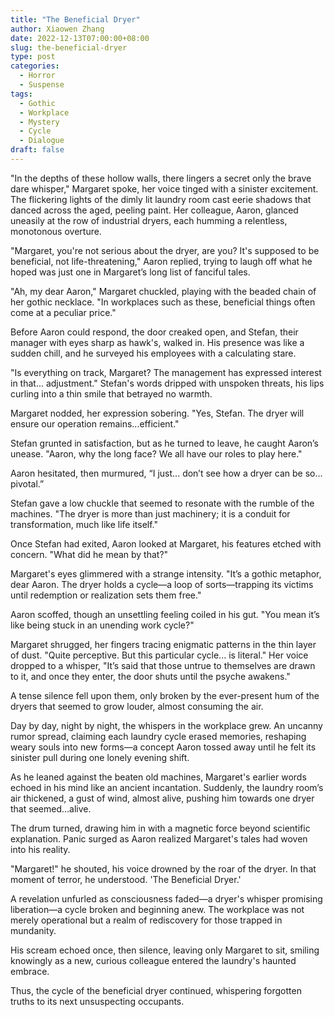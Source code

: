 ```yaml
---
title: "The Beneficial Dryer"
author: Xiaowen Zhang
date: 2022-12-13T07:00:00+08:00
slug: the-beneficial-dryer
type: post
categories:
  - Horror
  - Suspense
tags:
  - Gothic
  - Workplace
  - Mystery
  - Cycle
  - Dialogue
draft: false
---
```


"In the depths of these hollow walls, there lingers a secret only the brave dare whisper," Margaret spoke, her voice tinged with a sinister excitement. The flickering lights of the dimly lit laundry room cast eerie shadows that danced across the aged, peeling paint. Her colleague, Aaron, glanced uneasily at the row of industrial dryers, each humming a relentless, monotonous overture.

"Margaret, you're not serious about the dryer, are you? It's supposed to be beneficial, not life-threatening," Aaron replied, trying to laugh off what he hoped was just one in Margaret’s long list of fanciful tales.

"Ah, my dear Aaron," Margaret chuckled, playing with the beaded chain of her gothic necklace. "In workplaces such as these, beneficial things often come at a peculiar price."

Before Aaron could respond, the door creaked open, and Stefan, their manager with eyes sharp as hawk's, walked in. His presence was like a sudden chill, and he surveyed his employees with a calculating stare.

"Is everything on track, Margaret? The management has expressed interest in that... adjustment." Stefan's words dripped with unspoken threats, his lips curling into a thin smile that betrayed no warmth.

Margaret nodded, her expression sobering. "Yes, Stefan. The dryer will ensure our operation remains...efficient."

Stefan grunted in satisfaction, but as he turned to leave, he caught Aaron’s unease. "Aaron, why the long face? We all have our roles to play here."

Aaron hesitated, then murmured, “I just... don’t see how a dryer can be so... pivotal.”

Stefan gave a low chuckle that seemed to resonate with the rumble of the machines. "The dryer is more than just machinery; it is a conduit for transformation, much like life itself."

Once Stefan had exited, Aaron looked at Margaret, his features etched with concern. "What did he mean by that?"

Margaret's eyes glimmered with a strange intensity. "It’s a gothic metaphor, dear Aaron. The dryer holds a cycle—a loop of sorts—trapping its victims until redemption or realization sets them free."

Aaron scoffed, though an unsettling feeling coiled in his gut. "You mean it’s like being stuck in an unending work cycle?"

Margaret shrugged, her fingers tracing enigmatic patterns in the thin layer of dust. "Quite perceptive. But this particular cycle... is literal." Her voice dropped to a whisper, "It’s said that those untrue to themselves are drawn to it, and once they enter, the door shuts until the psyche awakens."

A tense silence fell upon them, only broken by the ever-present hum of the dryers that seemed to grow louder, almost consuming the air.

Day by day, night by night, the whispers in the workplace grew. An uncanny rumor spread, claiming each laundry cycle erased memories, reshaping weary souls into new forms—a concept Aaron tossed away until he felt its sinister pull during one lonely evening shift.

As he leaned against the beaten old machines, Margaret's earlier words echoed in his mind like an ancient incantation. Suddenly, the laundry room’s air thickened, a gust of wind, almost alive, pushing him towards one dryer that seemed...alive.

The drum turned, drawing him in with a magnetic force beyond scientific explanation. Panic surged as Aaron realized Margaret's tales had woven into his reality.

"Margaret!" he shouted, his voice drowned by the roar of the dryer. In that moment of terror, he understood. 'The Beneficial Dryer.'

A revelation unfurled as consciousness faded—a dryer's whisper promising liberation—a cycle broken and beginning anew. The workplace was not merely operational but a realm of rediscovery for those trapped in mundanity.

His scream echoed once, then silence, leaving only Margaret to sit, smiling knowingly as a new, curious colleague entered the laundry's haunted embrace.

Thus, the cycle of the beneficial dryer continued, whispering forgotten truths to its next unsuspecting occupants.